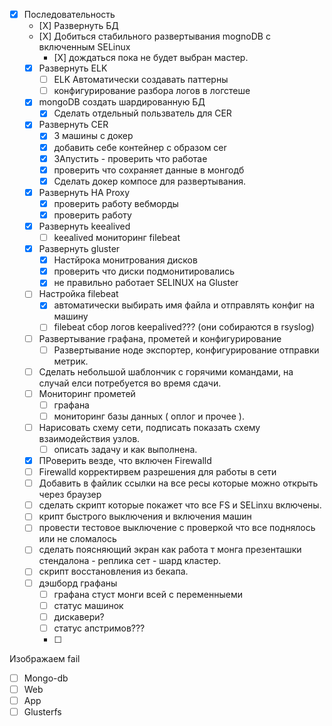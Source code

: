 - [X] Последовательность
  - [Х] Развернуть БД
  - [Х] Добиться стабильного развертывания mognoDB с  включенным SELinux
    - [Х] дождаться пока не будет выбран мастер.
  - [x] Развернуть ELK
    - [ ] ELK Автоматически создавать паттерны
    - [ ] конфигурирование разбора логов в логстеше
  - [X] mongoDB создать шардированную БД
    - [X] Сделать отдельный пользватель для CER
  - [X] Развернуть CER
    - [X] 3 машины с  докер
    - [X] добавить себе контейнер с  образом cer
    - [X] ЗАпустить - проверить что работае
    - [X] проверить что сохраняет данные в  монгодб
    - [X] Сделать докер компосе для развертывания.
  - [x] Развернуть HA Proxy
    - [X] проверить работу вебморды
    - [X] проверить работу
  - [x] Развернуть keealived
    - [ ] keealived мониторинг filebeat
  - [X] Развернуть gluster
    - [X] Настйрока монитрования дисков
    - [X] проверить что диски подмонитировались
    - [X] не правильно работает SELINUX на Gluster
  - [ ] Настройка filebeat
    - [X] автоматически выбирать имя файла и отправлять конфиг на машину
    - [ ] filebeat сбор логов keepalived??? (они собираются в rsyslog)
  - [ ] Развертывание графана, прометей и конфигурирование
    - [ ] Развертывание ноде экспортер, конфигурирование отправки метрик.
  - [ ] Сделать небольшой шаблончик с горячими  командами, на случай елси потребуется во время  сдачи.
  - [ ] Мониторинг прометей
    - [ ] графана
    - [ ]  мониторинг базы данных ( оплог и прочее ).
  - [ ] Нарисовать схему сети, подписать показать схему взаимодействия узлов.
    - [ ] описать задачу и как выполнена.
  - [X] ПРоверить везде, что включен Firewalld
  - [ ] Firewalld корректирвем разрешения для работы в сети
  - [ ] Добавить в файлик ссылки на все ресы которые можно открыть через браузер
  - [ ] сделать скрипт которые покажет что все FS и SELinxu включены.
  - [ ] крипт быстрого выключения и включения машин
  - [ ] провести тестовое выключение с проверкой что все поднялось или не сломалось
  - [ ] сделать поясняющий экран как работа т монга презенташки стендалона - реплика сет - шард кластер.
  - [ ] скрипт восстановления из бекапа.
  - [ ] дэшборд графаны
    - [ ] графана стуст монги  всей с переменныеми
    - [ ] статус машинок
    - [ ] дискавери?
    - [ ] статус апстримов???
    - [ ]


Изображаем fail
- [ ]  Mongo-db
- [ ]  Web
- [ ]  App
- [ ]  Glusterfs
